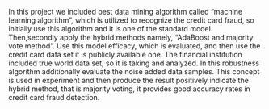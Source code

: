 In this project we included best data mining algorithm called “machine learning algorithm”, which is utilized to recognize
the credit card fraud, so initially use this algorithm and it is one of the standard model.
Then,secondly apply the hybrid methods namely, “AdaBoost and majority vote method”. Use this
model efficacy, which is evaluated, and then use the credit card data set it is publicly available
one. The financial institution included true world data set, so it is taking and analyzed. In this
robustness algorithm additionally evaluate the noise added data samples. This concept is used
in experiment and then produce the result positively indicate the hybrid method, that is
majority voting, it provides good accuracy rates in credit card fraud detection.

